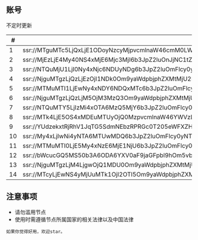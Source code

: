 ## 账号
 不定时更新
 
   *#* | SSR://   
  ------------- | -------------
   1 | ssr://MTguMTc5LjQxLjE1ODoyNzcyMjpvcmlnaW46cmM0LW1kNTpwbGFpbjplbWQ2WjNwbmVtYy8_b2Jmc3BhcmFtPWFYUjFibVZ6TG1Gd2NHeGxMbU52YlEmcmVtYXJrcz1NUSZncm91cD1NVEl6Y3pFeU0zTXhNak55
   2 | ssr://MjEzLjE4My40NS4xMjE6Mjc3MjI6b3JpZ2luOnJjNC1tZDU6cGxhaW46ZW1kNlozcG5lbWMvP29iZnNwYXJhbT1hWFIxYm1WekxtRndjR3hsTG1OdmJRJnJlbWFya3M9TWcmZ3JvdXA9TVRJemN6RXlNM014TWpOeQ
   3 | ssr://NTQuMjU1LjI0Ny4xNjc6NDUyNDg6b3JpZ2luOmFlcy0yNTYtY2ZiOnBsYWluOlltTlVWVGRRU0c1VlJuUnQvP29iZnNwYXJhbT0mcmVtYXJrcz1NdyZncm91cD1NVEl6Y3pFeU0zTXhNak55
   4 | ssr://NjguMTgzLjQzLjEzOjI1NDk0Om9yaWdpbjphZXMtMjU2LWNmYjpwbGFpbjpNbHBIZUVwQ1pYZDJNbGMyLz9vYmZzcGFyYW09JnJlbWFya3M9TkEmZ3JvdXA9TVRJemN6RXlNM014TWpOeQ
   5 | ssr://MTMuMTI1LjEwNy4xNDY6NDQxMTc6b3JpZ2luOmFlcy0yNTYtY2ZiOnBsYWluOk9IVm1UWGgyUm1kclNFVTQvP29iZnNwYXJhbT0mcmVtYXJrcz1OUSZncm91cD1NVEl6Y3pFeU0zTXhNak55
   6 | ssr://NjguMTgzLjQzLjM5OjM3MzQ3Om9yaWdpbjphZXMtMjU2LWNmYjpwbGFpbjpRMnBZZERaQ1JWTlRUSHAyLz9vYmZzcGFyYW09JnJlbWFya3M9TmcmZ3JvdXA9TVRJemN6RXlNM014TWpOeQ
   7 | ssr://NTQuMTY5LjIzMi4xOTA6MzQ5MjY6b3JpZ2luOmFlcy0yNTYtY2ZiOnBsYWluOmVVd3pWMVI0U205ek5Hb3gvP29iZnNwYXJhbT0mcmVtYXJrcz1OeWhUVTFKVVQwOU1LUSZncm91cD1NVEl6Y3pFeU0zTXhNak55
   8 |ssr://MTk4LjE5OS4xMDEuMTUyOjQ0MzpvcmlnaW46YWVzLTI1Ni1jZmI6cGxhaW46ZFRGeVVsZFVjM05PZGpCdy8_b2Jmc3BhcmFtPSZyZW1hcmtzPU9BJmdyb3VwPU1USXpjekV5TTNNeE1qTnk
   9 | ssr://YUdzekxtRjRhV1JqTG5SdmNEbzRPRGc0T205eWFXZHBianBqYUdGamFHRXlNRHBvZEhSd1gzTnBiWEJzWlRwUFJHYzBUMEU6ODM4ODpvcmlnaW46YWVzLTI1Ni1jZmI6cGxhaW46TXpJek9USTEvP29iZnNwYXJhbT0mcmVtYXJrcz1PU2hUVTFKVVQwOU1LUSZncm91cD1NVEl6Y3pFeU0zTXhNak55
   10 | ssr://My4xLjIwNi4yNTA6MTUwMDQ6b3JpZ2luOmFlcy0yNTYtY2ZiOnBsYWluOk16UTJiR0ZTYVZWVFZIRkYvP29iZnNwYXJhbT0mcmVtYXJrcz1NVEEmZ3JvdXA9TVRJemN6RXlNM014TWpOeQ
   11 | ssr://MTMuMTI0LjE5My4xNzE6MjE1NjU6b3JpZ2luOmFlcy0yNTYtY2ZiOnBsYWluOmFXbEdhVlJQVTA1MFFUVkIvP29iZnNwYXJhbT0mcmVtYXJrcz1NVEUmZ3JvdXA9TVRJemN6RXlNM014TWpOeQ
   12 | ssr://bWcucGQ5MS50b3A6ODA6YXV0aF9jaGFpbl9hOm5vbmU6aHR0cF9zaW1wbGU6Wmt0S1YySngvP29iZnNwYXJhbT1aMkZ0WlM1b2VHeHNMbmR2YzNSdmNtVXVZMjQmcHJvdG9wYXJhbT1ORGMzTnpwa2IzSnZabk0mcmVtYXJrcz1NVElvVTFOU1ZFOVBUQ2smZ3JvdXA9TVRJemN6RXlNM014TWpOeQ
   13 | ssr://NjguMTgzLjM4LjgwOjQ1MDU0Om9yaWdpbjphZXMtMjU2LWNmYjpwbGFpbjpVazlZTjNGbFJrODFSa1YwLz9vYmZzcGFyYW09JnJlbWFya3M9TVRNJmdyb3VwPU1USXpjekV5TTNNeE1qTnk
   14 | ssr://MTcyLjEwNS4yMjUuMTk1OjI2OTI5Om9yaWdpbjphZXMtMjU2LWNmYjpwbGFpbjpTelJYYmtsaGNGSmxiRmR3Lz9vYmZzcGFyYW09JnJlbWFya3M9TVRRJmdyb3VwPU1USXpjekV5TTNNeE1qTnk

## 注意事项
 * 请勿滥用节点   
 * 使用时需遵循节点所属国家的相关法律以及中国法律

`如果你觉得好用，欢迎star。`

